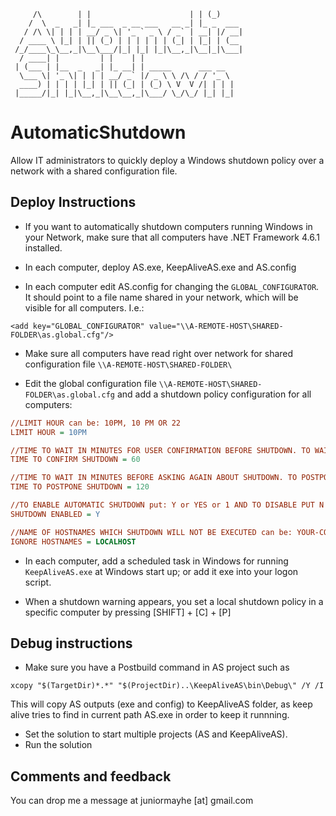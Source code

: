 ```
     /\        | |                      | | (_)     
    /  \  _   _| |_ ___  _ __ ___   __ _| |_ _  ___ 
   / /\ \| | | | __/ _ \| '_ ` _ \ / _` | __| |/ __|
  / ____ \ |_| | || (_) | | | | | | (_| | |_| | (__ 
 /_/____\_\__,_|\__\___/|_| |_| |_|\__,_|\__|_|\___|
  / ____| |         | |    | |                      
 | (___ | |__  _   _| |_ __| | _____      ___ __    
  \___ \| '_ \| | | | __/ _` |/ _ \ \ /\ / / '_ \   
  ____) | | | | |_| | || (_| | (_) \ V  V /| | | |  
 |_____/|_| |_|\__,_|\__\__,_|\___/ \_/\_/ |_| |_|  
```
# AutomaticShutdown
Allow IT administrators to quickly deploy a Windows shutdown policy over a network with a shared configuration file.

## Deploy Instructions

* If you want to automatically shutdown computers running Windows in your Network, make sure that all computers have .NET Framework 4.6.1 installed.

* In each computer, deploy AS.exe, KeepAliveAS.exe and AS.config
	
* In each computer edit AS.config for changing the `GLOBAL_CONFIGURATOR`. It should point to a file name shared in your network, which will be visible for all computers. I.e.:
```
<add key="GLOBAL_CONFIGURATOR" value="\\A-REMOTE-HOST\SHARED-FOLDER\as.global.cfg"/>
```

* Make sure all computers have read right over network for shared configuration file `\\A-REMOTE-HOST\SHARED-FOLDER\`
	
* Edit the global configuration file `\\A-REMOTE-HOST\SHARED-FOLDER\as.global.cfg` and add a shutdown policy configuration for all computers:
```ini
//LIMIT HOUR can be: 10PM, 10 PM OR 22 
LIMIT HOUR = 10PM

//TIME TO WAIT IN MINUTES FOR USER CONFIRMATION BEFORE SHUTDOWN. TO WAIT FOR 1 HOUR FOR USER'S CONFIRMATION ENTER 60
TIME TO CONFIRM SHUTDOWN = 60

//TIME TO WAIT IN MINUTES BEFORE ASKING AGAIN ABOUT SHUTDOWN. TO POSTPONE FOR 2 HOURS, INFORM EQUIVALENT SECONDS: 120
TIME TO POSTPONE SHUTDOWN = 120

//TO ENABLE AUTOMATIC SHUTDOWN put: Y or YES or 1 AND TO DISABLE PUT N or NO or 0
SHUTDOWN ENABLED = Y

//NAME OF HOSTNAMES WHICH SHUTDOWN WILL NOT BE EXECUTED can be: YOUR-COMPUTER ANOTHER-HOSTNAME or YOUR-COMPUTER, ANOTHER-HOSTNAME
IGNORE HOSTNAMES = LOCALHOST
```
* In each computer, add a scheduled task in Windows for running `KeepAliveAS.exe` at Windows start up; or add it exe into your logon script.

* When a shutdown warning appears, you set a local shutdown policy in a specific computer by pressing [SHIFT] + [C] + [P]


## Debug instructions

* Make sure you have a Postbuild command in AS project such as 
```
xcopy "$(TargetDir)*.*" "$(ProjectDir)..\KeepAliveAS\bin\Debug\" /Y /I
```
This will copy AS outputs (exe and config) to KeepAliveAS folder, as keep alive tries to find in current path AS.exe in order to keep it runnning.

* Set the solution to start multiple projects (AS and KeepAliveAS).
* Run the solution

## Comments and feedback

You can drop me a message at juniormayhe [at] gmail.com
